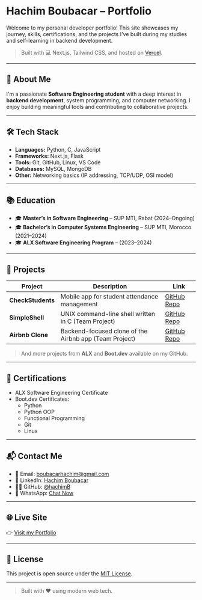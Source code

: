 #   Hachim Boubacar – Portfolio

Welcome to my personal developer portfolio! This site showcases my journey, skills, certifications, and the projects I've built during my studies and self-learning in backend development.

> Built with 💻 Next.js, Tailwind CSS, and hosted on [Vercel](https://vercel.com).

---

## 📌 About Me

I'm a passionate **Software Engineering student** with a deep interest in **backend development**, system programming, and computer networking. I enjoy building meaningful tools and contributing to collaborative projects.

---

## 🛠️ Tech Stack

- **Languages:** Python, C, JavaScript
- **Frameworks:** Next.js, Flask
- **Tools:** Git, GitHub, Linux, VS Code
- **Databases:** MySQL, MongoDB
- **Other:** Networking basics (IP addressing, TCP/UDP, OSI model)

---

## 📚 Education

- 🎓 **Master’s in Software Engineering** – SUP MTI, Rabat (2024–Ongoing)  
- 🎓 **Bachelor’s in Computer Systems Engineering** – SUP MTI, Morocco (2021–2024)  
- 🎓 **ALX Software Engineering Program** – (2023–2024)

---

## 💼 Projects

| Project         | Description | Link |
|----------------|-------------|------|
| **CheckStudents** | Mobile app for student attendance management | [GitHub Repo](https://github.com/hachimB/checkStudents) |
| **SimpleShell** | UNIX command-line shell written in C (Team Project) | [GitHub Repo](https://github.com/hachimB/simple_shell) |
| **Airbnb Clone** | Backend-focused clone of the Airbnb app (Team Project) | [GitHub Repo](https://github.com/hachimB/airbnb_clone) |

> And more projects from **ALX** and **Boot.dev** available on my GitHub.

---

## 📜 Certifications

- ALX Software Engineering Certificate  
- Boot.dev Certificates:
  - Python
  - Python OOP
  - Functional Programming
  - Git
  - Linux

---

## 📬 Contact Me

- 📧 Email: [boubacarhachim@gmail.com](mailto:boubacarhachim@gmail.com)  
- 💼 LinkedIn: [Hachim Boubacar](https://www.linkedin.com/in/hachim-boubacar-475831254/)  
- 🧑‍💻 GitHub: [@hachimB](https://github.com/hachimB)  
- 📱 WhatsApp: [Chat Now](https://wa.me/22790972882)

---

## 🌐 Live Site

👉 [Visit my Portfolio](https://your-vercel-link.vercel.app)

---

## 🧾 License

This project is open source under the [MIT License](LICENSE).

---

> Built with ❤️ using modern web tech.
